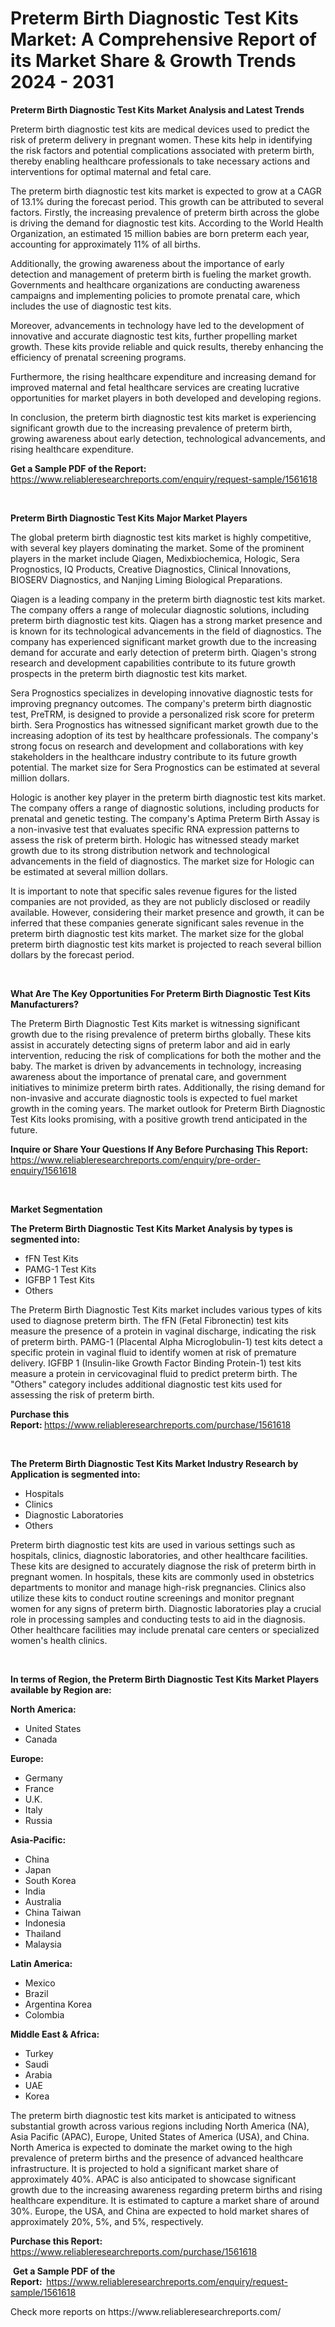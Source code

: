 <p><h1>Preterm Birth Diagnostic Test Kits Market: A Comprehensive Report of its Market Share & Growth Trends 2024 - 2031</h1></p><p><strong>Preterm Birth Diagnostic Test Kits Market Analysis and Latest Trends</strong></p>
<p><p>Preterm birth diagnostic test kits are medical devices used to predict the risk of preterm delivery in pregnant women. These kits help in identifying the risk factors and potential complications associated with preterm birth, thereby enabling healthcare professionals to take necessary actions and interventions for optimal maternal and fetal care.</p><p>The preterm birth diagnostic test kits market is expected to grow at a CAGR of 13.1% during the forecast period. This growth can be attributed to several factors. Firstly, the increasing prevalence of preterm birth across the globe is driving the demand for diagnostic test kits. According to the World Health Organization, an estimated 15 million babies are born preterm each year, accounting for approximately 11% of all births.</p><p>Additionally, the growing awareness about the importance of early detection and management of preterm birth is fueling the market growth. Governments and healthcare organizations are conducting awareness campaigns and implementing policies to promote prenatal care, which includes the use of diagnostic test kits.</p><p>Moreover, advancements in technology have led to the development of innovative and accurate diagnostic test kits, further propelling market growth. These kits provide reliable and quick results, thereby enhancing the efficiency of prenatal screening programs.</p><p>Furthermore, the rising healthcare expenditure and increasing demand for improved maternal and fetal healthcare services are creating lucrative opportunities for market players in both developed and developing regions.</p><p>In conclusion, the preterm birth diagnostic test kits market is experiencing significant growth due to the increasing prevalence of preterm birth, growing awareness about early detection, technological advancements, and rising healthcare expenditure.</p></p>
<p><strong>Get a Sample PDF of the Report:&nbsp;</strong> <a href="https://www.reliableresearchreports.com/enquiry/request-sample/1561618">https://www.reliableresearchreports.com/enquiry/request-sample/1561618</a></p>
<p>&nbsp;</p>
<p><strong>Preterm Birth Diagnostic Test Kits Major Market Players</strong></p>
<p><p>The global preterm birth diagnostic test kits market is highly competitive, with several key players dominating the market. Some of the prominent players in the market include Qiagen, Medixbiochemica, Hologic, Sera Prognostics, IQ Products, Creative Diagnostics, Clinical Innovations, BIOSERV Diagnostics, and Nanjing Liming Biological Preparations.</p><p>Qiagen is a leading company in the preterm birth diagnostic test kits market. The company offers a range of molecular diagnostic solutions, including preterm birth diagnostic test kits. Qiagen has a strong market presence and is known for its technological advancements in the field of diagnostics. The company has experienced significant market growth due to the increasing demand for accurate and early detection of preterm birth. Qiagen's strong research and development capabilities contribute to its future growth prospects in the preterm birth diagnostic test kits market.</p><p>Sera Prognostics specializes in developing innovative diagnostic tests for improving pregnancy outcomes. The company's preterm birth diagnostic test, PreTRM, is designed to provide a personalized risk score for preterm birth. Sera Prognostics has witnessed significant market growth due to the increasing adoption of its test by healthcare professionals. The company's strong focus on research and development and collaborations with key stakeholders in the healthcare industry contribute to its future growth potential. The market size for Sera Prognostics can be estimated at several million dollars.</p><p>Hologic is another key player in the preterm birth diagnostic test kits market. The company offers a range of diagnostic solutions, including products for prenatal and genetic testing. The company's Aptima Preterm Birth Assay is a non-invasive test that evaluates specific RNA expression patterns to assess the risk of preterm birth. Hologic has witnessed steady market growth due to its strong distribution network and technological advancements in the field of diagnostics. The market size for Hologic can be estimated at several million dollars.</p><p>It is important to note that specific sales revenue figures for the listed companies are not provided, as they are not publicly disclosed or readily available. However, considering their market presence and growth, it can be inferred that these companies generate significant sales revenue in the preterm birth diagnostic test kits market. The market size for the global preterm birth diagnostic test kits market is projected to reach several billion dollars by the forecast period.</p></p>
<p>&nbsp;</p>
<p><strong>What Are The Key Opportunities For Preterm Birth Diagnostic Test Kits Manufacturers?</strong></p>
<p><p>The Preterm Birth Diagnostic Test Kits market is witnessing significant growth due to the rising prevalence of preterm births globally. These kits assist in accurately detecting signs of preterm labor and aid in early intervention, reducing the risk of complications for both the mother and the baby. The market is driven by advancements in technology, increasing awareness about the importance of prenatal care, and government initiatives to minimize preterm birth rates. Additionally, the rising demand for non-invasive and accurate diagnostic tools is expected to fuel market growth in the coming years. The market outlook for Preterm Birth Diagnostic Test Kits looks promising, with a positive growth trend anticipated in the future.</p></p>
<p><strong>Inquire or Share Your Questions If Any Before Purchasing This Report:</strong> <a href="https://www.reliableresearchreports.com/enquiry/pre-order-enquiry/1561618">https://www.reliableresearchreports.com/enquiry/pre-order-enquiry/1561618</a></p>
<p>&nbsp;</p>
<p><strong>Market Segmentation</strong></p>
<p><strong>The Preterm Birth Diagnostic Test Kits Market Analysis by types is segmented into:</strong></p>
<p><ul><li>fFN Test Kits</li><li>PAMG-1 Test Kits</li><li>IGFBP 1 Test Kits</li><li>Others</li></ul></p>
<p><p>The Preterm Birth Diagnostic Test Kits market includes various types of kits used to diagnose preterm birth. The fFN (Fetal Fibronectin) test kits measure the presence of a protein in vaginal discharge, indicating the risk of preterm birth. PAMG-1 (Placental Alpha Microglobulin-1) test kits detect a specific protein in vaginal fluid to identify women at risk of premature delivery. IGFBP 1 (Insulin-like Growth Factor Binding Protein-1) test kits measure a protein in cervicovaginal fluid to predict preterm birth. The "Others" category includes additional diagnostic test kits used for assessing the risk of preterm birth.</p></p>
<p><strong>Purchase this Report:&nbsp;</strong><a href="https://www.reliableresearchreports.com/purchase/1561618">https://www.reliableresearchreports.com/purchase/1561618</a></p>
<p>&nbsp;</p>
<p><strong>The Preterm Birth Diagnostic Test Kits Market Industry Research by Application is segmented into:</strong></p>
<p><ul><li>Hospitals</li><li>Clinics</li><li>Diagnostic Laboratories</li><li>Others</li></ul></p>
<p><p>Preterm birth diagnostic test kits are used in various settings such as hospitals, clinics, diagnostic laboratories, and other healthcare facilities. These kits are designed to accurately diagnose the risk of preterm birth in pregnant women. In hospitals, these kits are commonly used in obstetrics departments to monitor and manage high-risk pregnancies. Clinics also utilize these kits to conduct routine screenings and monitor pregnant women for any signs of preterm birth. Diagnostic laboratories play a crucial role in processing samples and conducting tests to aid in the diagnosis. Other healthcare facilities may include prenatal care centers or specialized women's health clinics.</p></p>
<p>&nbsp;</p>
<p><strong>In terms of Region, the Preterm Birth Diagnostic Test Kits Market Players available by Region are:</strong></p>
<p>
    <p> <strong> North America: </strong>
        <ul>
            <li>United States</li>
            <li>Canada</li>
        </ul>
        </p> 
    <p> <strong> Europe: </strong>
        <ul>
            <li>Germany</li>
            <li>France</li>
            <li>U.K.</li>
            <li>Italy</li>
            <li>Russia</li>
        </ul>
        </p> 
    <p> <strong> Asia-Pacific: </strong>
        <ul>
            <li>China</li>
            <li>Japan</li>
            <li>South Korea</li>
            <li>India</li>
            <li>Australia</li>
            <li>China Taiwan</li>
            <li>Indonesia</li>
            <li>Thailand</li>
            <li>Malaysia</li>
        </ul>
        </p> 
    <p> <strong> Latin America: </strong>
        <ul>
            <li>Mexico</li>
            <li>Brazil</li>
            <li>Argentina Korea</li>
            <li>Colombia</li>
        </ul>
        </p> 
    <p> <strong> Middle East & Africa: </strong>
        <ul>
            <li>Turkey</li>
            <li>Saudi</li>
            <li>Arabia</li>
            <li>UAE</li>
            <li>Korea</li>
        </ul>
    </p>
    </p>
<p><p>The preterm birth diagnostic test kits market is anticipated to witness substantial growth across various regions including North America (NA), Asia Pacific (APAC), Europe, United States of America (USA), and China. North America is expected to dominate the market owing to the high prevalence of preterm births and the presence of advanced healthcare infrastructure. It is projected to hold a significant market share of approximately 40%. APAC is also anticipated to showcase significant growth due to the increasing awareness regarding preterm births and rising healthcare expenditure. It is estimated to capture a market share of around 30%. Europe, the USA, and China are expected to hold market shares of approximately 20%, 5%, and 5%, respectively.</p></p>
<p><strong>Purchase this Report: </strong><a href="https://www.reliableresearchreports.com/purchase/1561618">https://www.reliableresearchreports.com/purchase/1561618</a></p>
<p>&nbsp;<strong>Get a Sample PDF of the Report:&nbsp;&nbsp;</strong><a href="https://www.reliableresearchreports.com/enquiry/request-sample/1561618">https://www.reliableresearchreports.com/enquiry/request-sample/1561618</a></p>
<p><strong></strong></p>
<p>Check more reports on https://www.reliableresearchreports.com/</p>